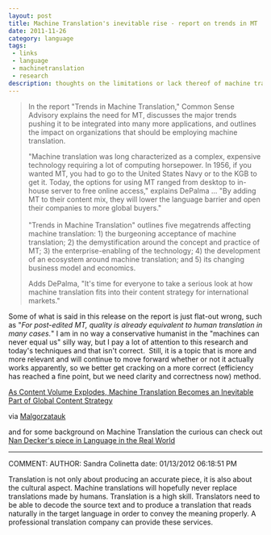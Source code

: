 ```yaml
---
layout: post
title: Machine Translation's inevitable rise - report on trends in MT
date: 2011-11-26
category: language
tags: 
 - links
 - language
 - machinetranslation
 - research
description: thoughts on the limitations or lack thereof of machine translation
---
```


<blockquote>
<p>In the report "Trends in Machine Translation," Common Sense Advisory explains the need for MT, discusses the major trends pushing it to be integrated into many more applications, and outlines the impact on organizations that should be employing machine translation.</p>

<p>"Machine translation was long characterized as a complex, expensive technology requiring a lot of computing horsepower. In 1956, if you wanted MT, you had to go to the United States Navy or to the KGB to get it. Today, the options for using MT ranged from desktop to in-house server to free online access," explains DePalma ... "By adding MT to their content mix, they will lower the language barrier and open their companies to more global buyers."<br /> <br />"Trends in Machine Translation" outlines five megatrends affecting machine translation: 1) the burgeoning acceptance of machine translation; 2) the demystification around the concept and practice of MT; 3) the enterprise-enabling of the technology; 4) the development of an ecosystem around machine translation; and 5) its changing business model and economics.</p>

<p>Adds DePalma, "It's time for everyone to take a serious look at how machine translation fits into their content strategy for international markets."</p>
</blockquote>

<p>Some of what is said in this release on the report is just flat-out wrong, such as "<span><em>For post-edited MT, quality is already equivalent to human translation in many cases.</em></span>"  I am in no way a conservative humanist in the "machines can never equal us" silly way, but I pay a lot of attention to this research and today's techniques and that isn't correct. &nbsp;Still, it is a topic that is more and more relevant and will continue to move forward whether or not it actually works apparently, so we better get cracking on a more correct (efficiency has reached a fine point, but we need clarity and correctness now) method.</p>

<p><a href="http://www.pr.com/press-release/371195" target="_blank">As Content Volume Explodes, Machine Translation Becomes an Inevitable Part of Global Content Strategy</a></p>

<p>via <a href="http://www.twitter.com/malgorzatauk" target="_blank">Malgorzatauk</a></p>

<p>and for some background on Machine Translation the curious can check out <a href="http://books.google.com/books?id=dmsTY9TmFXAC&amp;pg=PA107&amp;lpg=PA107&amp;dq=machine+translation+nan+decker&amp;source=bl&amp;ots=uL0u0p3y24&amp;sig=6KOXihvGT4Cy24frgp4nayhvyOc&amp;hl=en&amp;ei=ZlycTpPqHoPSiAKSypHADQ&amp;sa=X&amp;oi=book_result&amp;ct=result&amp;resnum=5&amp;ved=0CDcQ6AEwBA#v=onepage&amp;q&amp;f=false" target="_blank">Nan Decker's piece in Language in the Real World</a></p>

<hr />
COMMENT:
AUTHOR: Sandra Colinetta
date: 01/13/2012 06:18:51 PM
<p>Translation is not only about producing an accurate piece, it is also about the cultural aspect. Machine translations will hopefully never replace translations made by humans. Translation is a high skill. Translators need to be able to decode the source text and to produce a translation that reads naturally in the target language in order to convey the meaning properly. A professional translation company can provide these services.</p>
